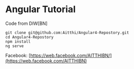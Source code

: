 # Angular Tutorial

Code from DIW[BN]

```
git clone git@github.com:Aitthi/Angular4-Repostory.git
cd Angular4-Repostory
npm install
ng serve
```

Facebook: [https://web.facebook.com/AITTHIBN/](https://web.facebook.com/AITTHIBN)

